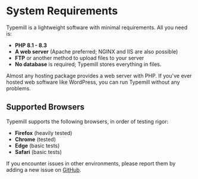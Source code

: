 #   System Requirements

Typemill is a lightweight software with minimal requirements. All you need is:

* **PHP 8.1 - 8.3**
* **A web server** (Apache preferred; NGINX and IIS are also possible)
* **FTP** or another method to upload files to your server
* **No database** is required; Typemill stores everything in files.

Almost any hosting package provides a web server with PHP. If you've ever hosted web software like WordPress, you can run Typemill without any problems.

## Supported Browsers

Typemill supports the following browsers, in order of testing rigor:

* **Firefox** (heavily tested)
* **Chrome** (tested)
* **Edge** (basic tests)
* **Safari** (basic tests)

If you encounter issues in other environments, please report them by adding a new issue on [GitHub](https://github.com/typemill/typemill).


